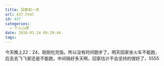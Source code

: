 ```yaml
---
title: 回家前一天
url: 437.html
id: 437
categories:
  - 个人心得
date: 2010-01-24 09:29:44
tags:
---
```


今天晚上22：24，刚刚吃完饭。所以没有时间跑步了，明天回家坐火车不能跑，后去去飞飞家还是不能跑，中间隔好多天啊，回家估计不会坚持的很好了，5555
